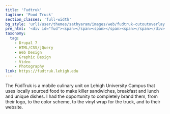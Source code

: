 ```yaml
---
title: 'Fudtruk'
tagline: 'Food Truck'
section_classes: 'full-width'
bg_style: 'url(/user/themes/sathyaram/images/web/fudtruk-cutoutoverlay.png)'
pre_html: '<div id="fud"><span></span><span></span><span></span></div>'
taxonomy:
  tag:
    - Drupal 7
    - HTML/CSS/jQuery
    - Web Design
    - Graphic Design
    - Video
    - Photography
link: https://fudtruk.lehigh.edu
---
```

The FüdTruk is a mobile culinary unit on Lehigh University Campus that uses locally sourced food to make killer sandwiches, breakfast and lunch and unique dishes. I had the opportunity to completely brand them, from their logo, to the color scheme, to the vinyl wrap for the truck, and to their website.
